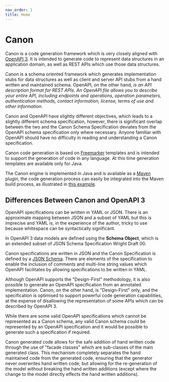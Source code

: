 ```yaml
---
nav_order: 1
title: Home
---
```

# Canon
Canon is a code generation framework which is very closely aligned with 
[OpenAPI 3](https://swagger.io/docs/specification/about/).
It is intended to generate code to represent data structures in an application domain, as well as REST APIs which use
those data structures.

Canon is a schema oriented framework which generates
implementation stubs for data structures as well as client and server API stubs
from a hand written and maintained schema.
OpenAPI, on the other hand, _is an API description format for REST APIs. An OpenAPI file allows you to describe your entire API, including
endpoints and operations, operation parameters, authentication methods, 
contact information, license, terms of use and other information_.

Canon and OpenAPI have slightly different objectives, which leads to a slightly different schema specification, however,
there is significant overlap between the two and the Canon Schema Specification deviates from the 
OpenAPI schema specification only where necessary. Anyone familiar with OpenAPI should have no difficulty in reading
and understanding a Canon specification.

Canon code generation is based on [Freemarker](https://freemarker.apache.org/) templates and is intended to support the
generation of code in any language. At this time generation templates are available only for Java.

The Canon engine is implemented in Java and is available as a [Maven](https://maven.apache.org/) plugin, the code generation
process can easily be integrated into the Maven build process, as illustrated in
[this example](https://github.com/symphonyoss/canon-example/blob/master/presence-client/pom.xml#L70).

## Differences Between Canon and OpenAPI 3
OpenAPI specifications can be written in YAML or JSON.
There is an approximate mapping between JSON and a subset of YAML but this is imprecise and YAML is,
in the experience of the author, tricky to use because whitespace can be syntactically significant.

In OpenAPI 3 data models are defined using the **Schema Object**, which is an extended subset of JSON Schema Specification Wright Draft 00.

Canon specifications are written in JSON and the Canon Specification is defined by a 
[JSON Schema](https://github.com/symphonyoss/canon/blob/master/canon-parser/src/main/resources/canon-schema-v1.json).
There are elements of the specification to enable the inclusion of comments and multi-line string values which
OpenAPI facilitates by allowing specifications to be written in YAML.

Although OpenAPI supports the "Design-First" methodology, it is also possible to generate an OpenAPI specification from 
an annotated implementation. Canon, on the other hand, is "Design-First" only, and the specification is optimised to support
powerful code generation capabilities, at the expense of disallowing the representation of some APIs which can be described
by OpenAPI 3.

While there are some valid OpenAPI specifications which cannot be represented as a Canon schema, any valid Canon schema could be
represented by an OpenAPI specification and it would be possible to generate such a specification if required.

Canon generated code allows for the safe addition of hand written code through the use of "facade classes" which are sub-classes
of the main generated class. This mechanism completely separates the hand maintained code from the generated code, ensuring
that the generator never overwrites hand written code, but allowing for the re-generation of the model without breaking
the hand written additions (except where the change to the model directly effects the hand written additions).
